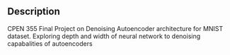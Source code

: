 ## Description
CPEN 355 Final Project on Denoising Autoencoder architecture for MNIST dataset. Exploring depth and width of neural network to denoising capabalities of autoencoders
